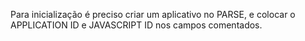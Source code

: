 Para inicialização é preciso criar um aplicativo no PARSE, e colocar o APPLICATION ID e JAVASCRIPT ID nos campos comentados.
